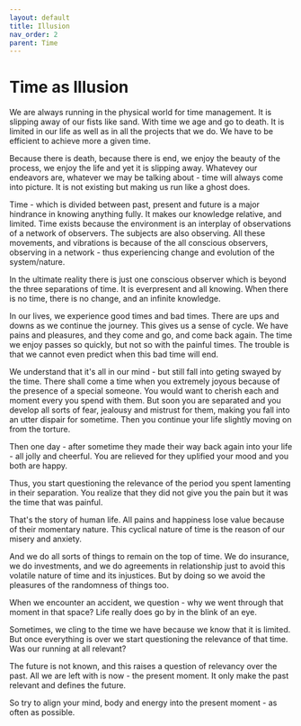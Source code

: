 ```yaml
---
layout: default
title: Illusion
nav_order: 2
parent: Time
---
```


# Time as Illusion

We are always running in the physical world for time management. It is slipping away of our fists like sand. With time we age and go to death. It is limited in our life as well as in all the projects that we do. We have to be efficient to achieve more a given time.

Because there is death, because there is end, we enjoy the beauty of the process, we enjoy the life and yet it is slipping away. Whatevey our endeavors are, whatever we may be talking about - time will always come into picture. It is not existing but making us run like a ghost does.


Time - which is divided between past, present and future is a major hindrance in knowing anything fully. It makes our knowledge relative, and limited. Time exists because the environment is an interplay of observations of a network of observers. The subjects are also observing. All these movements, and vibrations is because of the all conscious observers, observing in a network - thus experiencing change and evolution of the system/nature.

In the ultimate reality there is just one conscious observer which is beyond the three separations of time. It is everpresent and all knowing. When there is no time, there is no change, and an infinite knowledge.

In our lives, we experience good times and bad times. There are ups and downs as we continue the journey. This gives us a sense of cycle. We have pains and pleasures, and they come and go, and come back again. The time we enjoy passes so quickly, but not so with the painful times. The trouble is that we cannot even predict when this bad time will end.

We understand that it's all in our mind - but still fall into geting swayed by the time. There shall come a time when you extremely joyous because of the presence of a special someone. You would want to cherish each and moment every you spend with them. But soon you are separated and you develop all sorts of fear, jealousy and mistrust for them, making you fall into an utter dispair for sometime. Then you continue your life slightly moving on from the torture. 

Then one day - after sometime they made their way back again into your life - all jolly and cheerful. You are relieved for they uplified your mood and you both are happy. 

Thus, you start questioning the relevance of the period you spent lamenting in their separation. You realize that they did not give you the pain but it was the time that was painful.

That's the story of human life. All pains and happiness lose value because of their momentary nature. This cyclical nature of time is the reason of our misery and anxiety. 

And we do all sorts of things to remain on the top of time. We do insurance, we do investments, and we do agreements in relationship just to avoid this volatile nature of time and its injustices. But by doing so we avoid the pleasures of the randomness of things too.

When we encounter an accident, we question - why we went through that moment in that space? Life really does go by in the blink of an eye.

Sometimes, we cling to the time we have because we know that it is limited. But once everything is over we start questioning the relevance of that time. Was our running at all relevant? 

The future is not known, and this raises a question of relevancy over the past. All we are left with is now - the present moment. It only make the past relevant and defines the future. 

So try to align your mind, body and energy into the present moment - as often as possible.